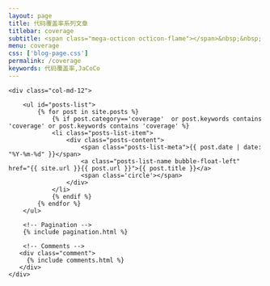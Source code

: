 ```yaml
---
layout: page
title: 代码覆盖率系列文章
titlebar: coverage
subtitle: <span class="mega-octicon octicon-flame"></span>&nbsp;&nbsp; 代码覆盖率系列教程
menu: coverage
css: ['blog-page.css']
permalink: /coverage
keywords: 代码覆盖率,JaCoCo
---
```


<div class="row">

    <div class="col-md-12">

        <ul id="posts-list">
            {% for post in site.posts %}
                {% if post.category=='coverage'  or post.keywords contains 'coverage' or post.keywords contains 'coverage' %}
                <li class="posts-list-item">
                    <div class="posts-content">
                        <span class="posts-list-meta">{{ post.date | date: "%Y-%m-%d" }}</span>
                        <a class="posts-list-name bubble-float-left" href="{{ site.url }}{{ post.url }}">{{ post.title }}</a>
                        <span class='circle'></span>
                    </div>
                </li>
                {% endif %}
            {% endfor %}
        </ul> 

        <!-- Pagination -->
        {% include pagination.html %}

        <!-- Comments -->
       <div class="comment">
         {% include comments.html %}
       </div>
    </div>

</div>
<script>
    $(document).ready(function(){

        // Enable bootstrap tooltip
        $("body").tooltip({ selector: '[data-toggle=tooltip]' });

    });
</script>